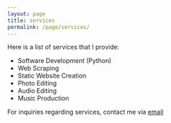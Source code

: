 ```yaml
---
layout: page
title: services
permalink: /page/services/
---
```


Here is a list of services that I provide:

- Software Development (Python)
- Web Scraping
- Static Website Creation
- Photo Editing
- Audio Editing
- Music Production


For inquiries regarding services, contact me via [email](mailto:bloomfieldtm@gmail.com)
